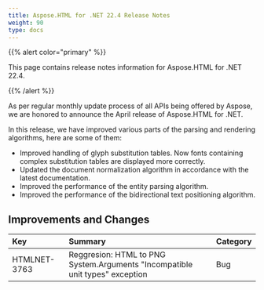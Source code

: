 ```yaml
---
title: Aspose.HTML for .NET 22.4 Release Notes
weight: 90
type: docs
---
```

{{% alert color="primary" %}} 

This page contains release notes information for Aspose.HTML for .NET 22.4.

{{% /alert %}} 

As per regular monthly update process of all APIs being offered by Aspose, we are honored to announce the April release of Aspose.HTML for .NET.

In this release, we have improved various parts of the parsing and rendering algorithms, here are some of them:

* Improved handling of glyph substitution tables. Now fonts containing complex substitution tables are displayed more correctly.
* Updated the document normalization algorithm in accordance with the latest documentation.
* Improved the performance of the entity parsing algorithm.
* Improved the performance of the bidirectional text positioning algorithm.


## **Improvements and Changes**

|**Key**|**Summary**|**Category**|
| :- | :- | :- |
|HTMLNET-3763|Reggresion: HTML to PNG System.Arguments "Incompatible unit types" exception|Bug|
